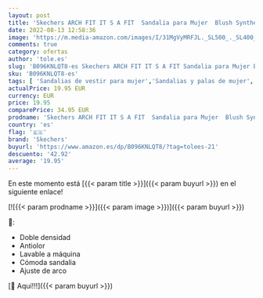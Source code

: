 ```yaml
---
layout: post
title: 'Skechers ARCH FIT IT S A FIT  Sandalia para Mujer  Blush Synthetic  39 EU'
date: 2022-08-13 12:58:36
image: 'https://m.media-amazon.com/images/I/31MgVyMRFJL._SL500_._SL400_.jpg'
comments: true
category: ofertas
author: 'tole.es'
slug: 'B096KNLQT8-es Skechers ARCH FIT IT S A FIT Sandalia para Mujer Blush...'
sku: 'B096KNLQT8-es'
tags: [ 'Sandalias de vestir para mujer','Sandalias y palas de mujer','Zapatos','Zapatos para mujer','Zapatos y complementos','sandalia','skechers','🇪🇸', ]
actualPrice: 19.95 EUR
currency: EUR
price: 19.95
comparePrice: 34.95 EUR
prodname: 'Skechers ARCH FIT IT S A FIT  Sandalia para Mujer  Blush Synthetic  39 EU'
country: 'es'
flag: '🇪🇸'
brand: 'Skechers'
buyurl: 'https://www.amazon.es/dp/B096KNLQT8/?tag=tolees-21'
descuento: '42.92'
average: '19.95'
---
```


En este momento está [{{< param title >}}]({{< param buyurl >}}) en el siguiente enlace!

[![{{< param prodname >}}]({{< param image >}})]({{< param buyurl >}})

🔎:

- Doble densidad
- Antiolor
- Lavable a máquina
- Cómoda sandalia
- Ajuste de arco

[🛒 Aquí!!!]({{< param buyurl >}})

